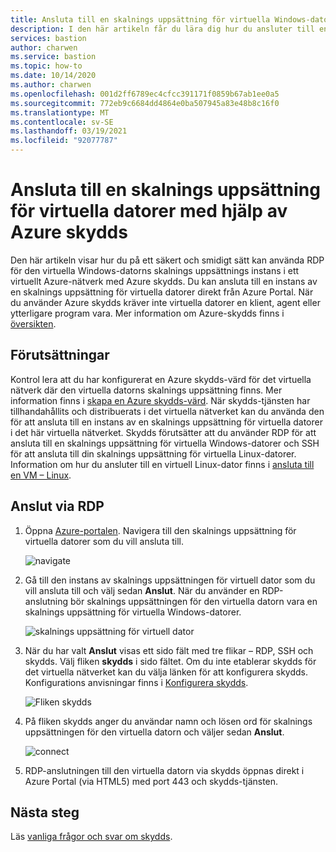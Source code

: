 ```yaml
---
title: Ansluta till en skalnings uppsättning för virtuella Windows-datorer med hjälp av Azure skydds | Microsoft Docs
description: I den här artikeln får du lära dig hur du ansluter till en skalnings uppsättning i en virtuell Azure-dator med hjälp av Azure skydds.
services: bastion
author: charwen
ms.service: bastion
ms.topic: how-to
ms.date: 10/14/2020
ms.author: charwen
ms.openlocfilehash: 001d2ff6789ec4cfcc391171f0859b67ab1ee0a5
ms.sourcegitcommit: 772eb9c6684dd4864e0ba507945a83e48b8c16f0
ms.translationtype: MT
ms.contentlocale: sv-SE
ms.lasthandoff: 03/19/2021
ms.locfileid: "92077787"
---
```

# <a name="connect-to-a-virtual-machine-scale-set-using-azure-bastion"></a>Ansluta till en skalnings uppsättning för virtuella datorer med hjälp av Azure skydds

Den här artikeln visar hur du på ett säkert och smidigt sätt kan använda RDP för den virtuella Windows-datorns skalnings uppsättnings instans i ett virtuellt Azure-nätverk med Azure skydds. Du kan ansluta till en instans av en skalnings uppsättning för virtuella datorer direkt från Azure Portal. När du använder Azure skydds kräver inte virtuella datorer en klient, agent eller ytterligare program vara. Mer information om Azure-skydds finns i [översikten](bastion-overview.md).

## <a name="prerequisites"></a>Förutsättningar

Kontrol lera att du har konfigurerat en Azure skydds-värd för det virtuella nätverk där den virtuella datorns skalnings uppsättning finns. Mer information finns i [skapa en Azure skydds-värd](./tutorial-create-host-portal.md). När skydds-tjänsten har tillhandahållits och distribuerats i det virtuella nätverket kan du använda den för att ansluta till en instans av en skalnings uppsättning för virtuella datorer i det här virtuella nätverket. Skydds förutsätter att du använder RDP för att ansluta till en skalnings uppsättning för virtuella Windows-datorer och SSH för att ansluta till din skalnings uppsättning för virtuella Linux-datorer. Information om hur du ansluter till en virtuell Linux-dator finns i [ansluta till en VM – Linux](bastion-connect-vm-ssh.md).

## <a name="connect-using-rdp"></a><a name="rdp"></a>Anslut via RDP

1. Öppna [Azure-portalen](https://portal.azure.com). Navigera till den skalnings uppsättning för virtuella datorer som du vill ansluta till.

   ![navigate](./media/bastion-connect-vm-scale-set/1.png)
2. Gå till den instans av skalnings uppsättningen för virtuell dator som du vill ansluta till och välj sedan **Anslut**. När du använder en RDP-anslutning bör skalnings uppsättningen för den virtuella datorn vara en skalnings uppsättning för virtuella Windows-datorer.

   ![skalnings uppsättning för virtuell dator](./media/bastion-connect-vm-scale-set/2.png)
3. När du har valt **Anslut** visas ett sido fält med tre flikar – RDP, SSH och skydds. Välj fliken **skydds** i sido fältet. Om du inte etablerar skydds för det virtuella nätverket kan du välja länken för att konfigurera skydds. Konfigurations anvisningar finns i [Konfigurera skydds](./tutorial-create-host-portal.md).

   ![Fliken skydds](./media/bastion-connect-vm-scale-set/3.png)
4. På fliken skydds anger du användar namn och lösen ord för skalnings uppsättningen för den virtuella datorn och väljer sedan **Anslut**.

   ![connect](./media/bastion-connect-vm-scale-set/4.png)
5. RDP-anslutningen till den virtuella datorn via skydds öppnas direkt i Azure Portal (via HTML5) med port 443 och skydds-tjänsten.

## <a name="next-steps"></a>Nästa steg

Läs [vanliga frågor och svar om skydds](bastion-faq.md).